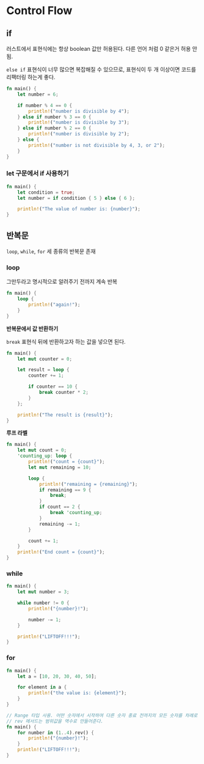 # Control Flow

## if

러스트에서 표현식에는 항상 boolean 값만 허용된다. 다른 언어 처럼 0 같은거 허용 안됨.

`else if` 표현식이 너무 많으면 복잡해질 수 있으므로, 표현식이 두 개 이상이면 코드를 리팩터링 하는게 좋다.

```rust
fn main() {
    let number = 6;

    if number % 4 == 0 {
        println!("number is divisible by 4");
    } else if number % 3 == 0 {
        println!("number is divisible by 3");
    } else if number % 2 == 0 {
        println!("number is divisible by 2");
    } else {
        println!("number is not divisible by 4, 3, or 2");
    }
}
```

### let 구문에서 if 사용하기

```rust
fn main() {
    let condition = true;
    let number = if condition { 5 } else { 6 };

    println!("The value of number is: {number}");
}
```

## 반복문

`loop`, `while`, `for` 세 종류의 반복문 존재

### loop

그만두라고 명시적으로 알려주기 전까지 계속 반복

```rust
fn main() {
    loop {
        println!("again!");
    }
}
```

**반복문에서 값 반환하기**

`break` 표현식 뒤에 반환하고자 하는 값을 넣으면 된다.

```rust
fn main() {
    let mut counter = 0;

    let result = loop {
        counter += 1;

        if counter == 10 {
            break counter * 2;
        }
    };

    println!("The result is {result}");
}
```

**루프 라벨**

```rust
fn main() {
    let mut count = 0;
    'counting_up: loop {
        println!("count = {count}");
        let mut remaining = 10;

        loop {
            println!("remaining = {remaining}");
            if remaining == 9 {
                break;
            }
            if count == 2 {
                break 'counting_up;
            }
            remaining -= 1;
        }

        count += 1;
    }
    println!("End count = {count}");
}
```

### while

```rust
fn main() {
    let mut number = 3;

    while number != 0 {
        println!("{number}!");

        number -= 1;
    }

    println!("LIFTOFF!!!");
}
```

### for

```rust
fn main() {
    let a = [10, 20, 30, 40, 50];

    for element in a {
        println!("the value is: {element}");
    }
}
```

```rust
// Range 타입 사용. 어떤 숫자에서 시작하여 다른 숫자 종료 전까지의 모든 숫자를 차례로 생성
// rev 메서드는 범위값을 역수로 만들어준다.
fn main() {
    for number in (1..4).rev() {
        println!("{number}!");
    }
    println!("LIFTOFF!!!");
}
```

